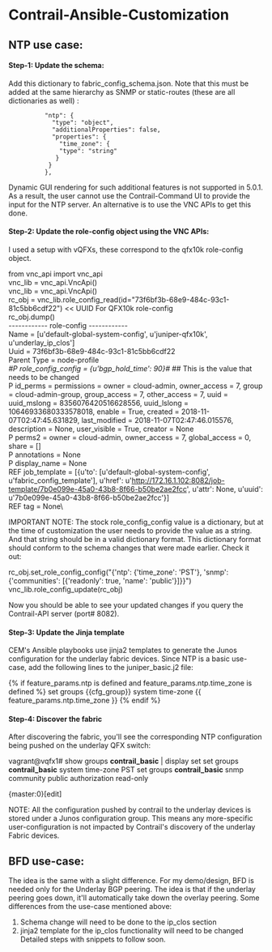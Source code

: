 # Contrail-Ansible-Customization

## NTP use case:

#### Step-1: Update the schema:

Add this dictionary to fabric_config_schema.json. Note that this must be added at the same hierarchy as SNMP or static-routes (these are all dictionaries as well) :

              "ntp": {
                "type": "object",
                "additionalProperties": false,
                "properties": {
                  "time_zone": {
                  "type": "string"
                 }
               }
              },

Dynamic GUI rendering for such additional features is not supported in 5.0.1. As a result, the user cannot use the Contrail-Command UI to provide the input for the NTP server. An alternative is to use the VNC APIs to get this done.

#### Step-2: Update the role-config object using the VNC APIs:

I used a setup with vQFXs, these correspond to the qfx10k role-config object.

from vnc_api import vnc_api\
vnc_lib = vnc_api.VncApi()\
vnc_lib = vnc_api.VncApi()\
rc_obj = vnc_lib.role_config_read(id="73f6bf3b-68e9-484c-93c1-81c5bb6cdf22") << UUID For QFX10k role-config\
rc_obj.dump()\
------------ role-config ------------\
Name =  [u'default-global-system-config', u'juniper-qfx10k', u'underlay_ip_clos']\
Uuid =  73f6bf3b-68e9-484c-93c1-81c5bb6cdf22\
Parent Type =  node-profile\
*#P role_config_config =  {u'bgp_hold_time': 90}#* ## This is the value that needs to be changed\
P id_perms =  permissions = owner = cloud-admin, owner_access = 7, group = cloud-admin-group, group_access = 7, other_access = 7, uuid = uuid_mslong = 8356076420516628556, uuid_lslong = 10646933680333578018, enable = True, created = 2018-11-07T02:47:45.631829, last_modified = 2018-11-07T02:47:46.015576, description = None, user_visible = True, creator = None\
P perms2 =  owner = cloud-admin, owner_access = 7, global_access = 0, share = []\
P annotations =  None\
P display_name =  None\
REF job_template =  [{u'to': [u'default-global-system-config', u'fabric_config_template'], u'href': u'http://172.16.1.102:8082/job-template/7b0e099e-45a0-43b8-8f66-b50be2ae2fcc', u'attr': None, u'uuid': u'7b0e099e-45a0-43b8-8f66-b50be2ae2fcc'}]\
REF tag =  None\


IMPORTANT NOTE: The stock role_config_config value is a dictionary, but at the time of customization the user needs to provide the value as a string. And that string should be in a valid dictionary format. This dictionary format should conform to the schema changes that were made earlier. Check it out:

rc_obj.set_role_config_config("{'ntp': {'time_zone': 'PST'}, 'snmp': {'communities': [{'readonly': true, 'name': 'public'}]}}")
vnc_lib.role_config_update(rc_obj)

Now you should be able to see your updated changes if you query the Contrail-API server (port# 8082).

#### Step-3: Update the Jinja template

CEM's Ansible playbooks use jinja2 templates to generate the Junos configuration for the underlay fabric devices. Since NTP is a basic use-case, add the following lines to the juniper_basic.j2 file:

{%         if feature_params.ntp is defined and feature_params.ntp.time_zone is defined %}
set groups {{cfg_group}} system time-zone {{ feature_params.ntp.time_zone }}
{%         endif %}

#### Step-4: Discover the fabric

After discovering the fabric, you'll see the corresponding NTP configuration being pushed on the underlay QFX switch:

vagrant@vqfx1# show groups __contrail_basic__ | display set
set groups __contrail_basic__ system time-zone PST
set groups __contrail_basic__ snmp community public authorization read-only

{master:0}[edit]

NOTE: All the configuration pushed by contrail to the underlay devices is stored under a Junos configuration group. This means any more-specific user-configuration is not impacted by Contrail's discovery of the underlay Fabric devices.

## BFD use-case:
The idea is the same with a slight difference. For my demo/design, BFD is needed only for the Underlay BGP peering. The idea is that if the underlay peering goes down, it'll automatically take down the overlay peering.
Some differences from the use-case mentioned above:
1. Schema change will need to be done to the ip_clos section
2. jinja2 template for the ip_clos functionality will need to be changed
Detailed steps with snippets to follow soon.
